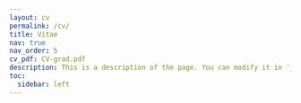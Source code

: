 ```yaml
---
layout: cv
permalink: /cv/
title: Vitae
nav: true
nav_order: 5
cv_pdf: CV-grad.pdf
description: This is a description of the page. You can modify it in '_pages/cv.md'. You can also change or remove the top pdf download button.
toc:
  sidebar: left
---
```

